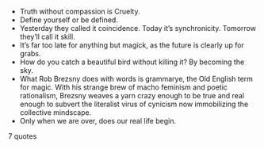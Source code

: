  - Truth without compassion is Cruelty.
 - Define yourself or be defined.
 - Yesterday they called it coincidence. Today it’s synchronicity. Tomorrow they’ll call it skill.
 - It’s far too late for anything but magick, as the future is clearly up for grabs.
 - How do you catch a beautiful bird without killing it? By becoming the sky.
 - What Rob Brezsny does with words is grammarye, the Old English term for magic. With his strange brew of macho feminism and poetic rationalism, Brezsny weaves a yarn crazy enough to be true and real enough to subvert the literalist virus of cynicism now immobilizing the collective mindscape.
 - Only when we are over, does our real life begin.

7 quotes